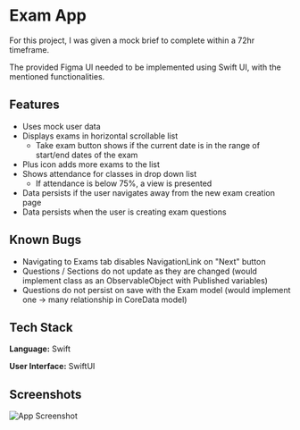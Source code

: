 
# Exam App

For this project, I was given a mock brief to complete within a 72hr timeframe. 

The provided Figma UI needed to be implemented using Swift UI, with the mentioned functionalities.


## Features

- Uses mock user data
- Displays exams in horizontal scrollable list
    - Take exam button shows if the current date is in the range of start/end dates of the exam
- Plus icon adds more exams to the list
- Shows attendance for classes in drop down list
    - If attendance is below 75%, a view is presented
- Data persists if the user navigates away from the new exam creation page
- Data persists when the user is creating exam questions

## Known Bugs
- Navigating to Exams tab disables NavigationLink on "Next" button
- Questions / Sections do not update as they are changed (would implement class as an ObservableObject with Published variables)
- Questions do not persist on save with the Exam model (would implement one -> many relationship in CoreData model)


## Tech Stack

**Language:** Swift

**User Interface:** SwiftUI 


## Screenshots
![App Screenshot](http://imageshack.com/a/img924/4771/1P6d3F.png)



